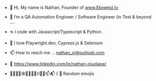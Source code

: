  - 👋 Hi, My name is Nathan, Founder of www.Ekowest.tv 
 - 👀 I’m a QA Automation Engineer / Software Engineer (in Test & beyond .... 
 - ☕️ I code with Javascript/Typescript & Python.
 - 🚀 I love Playwright.dev, Cypress.js & Selenium 
 - 📫 How to reach me ... nathan_oj@outlook.com
 - 📎 https://www.linkedin.com/in/nathan-ojuolape/
 
 -  🧮📌📍🤖🕸️🚴🏿‍♂️🚧⛓️⛓️‍💥📫📬🖇️🔗  Random emojis

<!---
Bodebode/Bodebode is a ✨ special ✨ repository because its `README.md` (this file) appears on your GitHub profile.
You can click the Preview link to take a look at your changes.
--->
